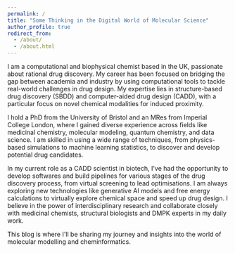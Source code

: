 ```yaml
---
permalink: /
title: "Some Thinking in the Digital World of Molecular Science"
author_profile: true
redirect_from: 
  - /about/
  - /about.html
---
```



I am a computational and biophysical chemist based in the UK, passionate about rational drug discovery. My career has been focused on bridging the gap between academia and industry by using computational tools to tackle real-world challenges in drug design. My expertise lies in structure-based drug discovery (SBDD) and computer-aided drug design (CADD), with a particular focus on novel chemical modalities for induced proximity.

I hold a PhD from the University of Bristol and an MRes from Imperial College London, where I gained diverse experience across fields like medicinal chemistry, molecular modeling, quantum chemistry, and data science. I am skilled in using a wide range of techniques, from physics-based simulations to machine learning statistics, to discover and develop potential drug candidates.

In my current role as a CADD scientist in biotech, I've had the opportunity to develop softwares and build pipelines for various stages of the drug discovery process, from virtual screening to lead optimisations. I am always exploring new technologies like generative AI models and free energy calculations to virtually explore chemical space and speed up drug design. I believe in the power of interdisciplinary research and collaborate closely with medicinal chemists, structural biologists and DMPK experts in my daily work.

This blog is where I'll be sharing my journey and insights into the world of molecular modelling and cheminformatics.
